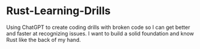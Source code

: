 # Rust-Learning-Drills
Using ChatGPT to create coding drills with broken code so I can get better and faster at recognizing issues. I want to build a solid foundation and know Rust like the back of my hand.
